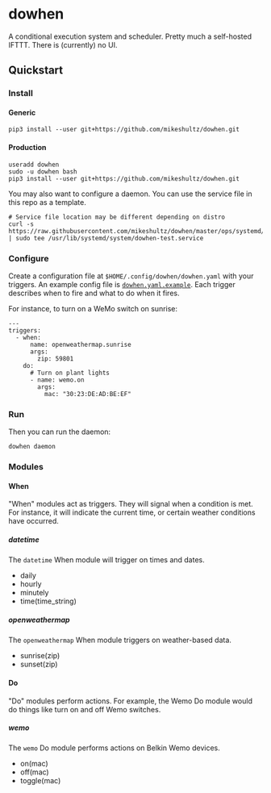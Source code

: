 # dowhen

A conditional execution system and scheduler.  Pretty much a self-hosted IFTTT.
There is (currently) no UI.

## Quickstart

### Install

#### Generic

    pip3 install --user git+https://github.com/mikeshultz/dowhen.git

#### Production

    useradd dowhen
    sudo -u dowhen bash
    pip3 install --user git+https://github.com/mikeshultz/dowhen.git

You may also want to configure a daemon.  You can use the service file in this
repo as a template.

    # Service file location may be different depending on distro
    curl -s https://raw.githubusercontent.com/mikeshultz/dowhen/master/ops/systemd/dowhen.service | sudo tee /usr/lib/systemd/system/dowhen-test.service

### Configure

Create a configuration file at `$HOME/.config/dowhen/dowhen.yaml` with your
triggers.  An example config file is
[`dowhen.yaml.example`](dowhen.yaml.example).  Each trigger describes when to
fire and what to do when it fires.

For instance, to turn on a WeMo switch on sunrise:

    ---
    triggers:
      - when: 
          name: openweathermap.sunrise
          args:
            zip: 59801
        do:
          # Turn on plant lights
          - name: wemo.on
            args:
              mac: "30:23:DE:AD:BE:EF"

### Run

Then you can run the daemon:

    dowhen daemon

### Modules

#### When

"When" modules act as triggers.  They will signal when a condition is met. For
instance, it will indicate the current time, or certain weather conditions have
occurred.

##### datetime

The `datetime` When module will trigger on times and dates.

 - daily
 - hourly
 - minutely
 - time(time_string)

##### openweathermap

The `openweathermap` When module triggers on weather-based data.

- sunrise(zip)
- sunset(zip)

#### Do

"Do" modules perform actions.  For example, the Wemo Do module would do things
like turn on and off Wemo switches.

##### wemo

The `wemo` Do module performs actions on Belkin Wemo devices.

 - on(mac)
 - off(mac)
 - toggle(mac)
